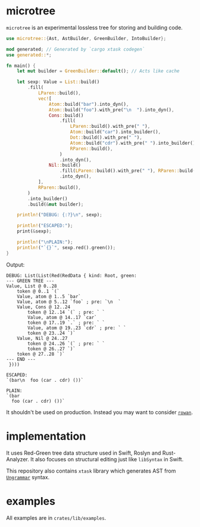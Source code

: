 # microtree

`microtree` is an experimental lossless tree for storing and building code.

```rust
use microtree::{Ast, AstBuilder, GreenBuilder, IntoBuilder};

mod generated; // Generated by `cargo xtask codegen`
use generated::*;

fn main() {
    let mut builder = GreenBuilder::default(); // Acts like cache

    let sexp: Value = List::build()
        .fill(
            LParen::build(),
            vec![
                Atom::build("bar").into_dyn(),
                Atom::build("foo").with_pre("\n  ").into_dyn(),
                Cons::build()
                    .fill(
                        LParen::build().with_pre(" "),
                        Atom::build("car").into_builder(),
                        Dot::build().with_pre(" "),
                        Atom::build("cdr").with_pre(" ").into_builder(),
                        RParen::build(),
                    )
                    .into_dyn(),
                Nil::build()
                    .fill(LParen::build().with_pre(" "), RParen::build())
                    .into_dyn(),
            ],
            RParen::build(),
        )
        .into_builder()
        .build(&mut builder);

    println!("DEBUG: {:?}\n", sexp);

    println!("ESCAPED:");
    print(&sexp);

    println!("\nPLAIN:");
    println!("`{}`", sexp.red().green());
}
```

Output:
```
DEBUG: List(List(Red(RedData { kind: Root, green: 
--- GREEN TREE ---
Value, List @ 0..28
    token @ 0..1 `(`
    Value, atom @ 1..5 `bar`
    Value, atom @ 5..12 `foo` ; pre: `\n  `
    Value, Cons @ 12..24
        token @ 12..14 `(` ; pre: ` `
        Value, atom @ 14..17 `car`
        token @ 17..19 `.` ; pre: ` `
        Value, atom @ 19..23 `cdr` ; pre: ` `
        token @ 23..24 `)`
    Value, Nil @ 24..27
        token @ 24..26 `(` ; pre: ` `
        token @ 26..27 `)`
    token @ 27..28 `)`
--- END ---
 })))

ESCAPED:
`(bar\n  foo (car . cdr) ())`

PLAIN:
`(bar
  foo (car . cdr) ())`
```

It shouldn't be used on production. Instead you may want to consider [`rowan`](https://github.com/rust-analyzer/rowan).

# implementation

It uses Red-Green tree data structure used in Swift, Roslyn and Rust-Analyzer.
It also focuses on structural editing just like `libSyntax` in Swift.

This repository also contains `xtask` library which generates AST from [`Ungrammar`](https://github.com/rust-analyzer/ungrammar) syntax.

# examples

All examples are in `crates/lib/examples`.

